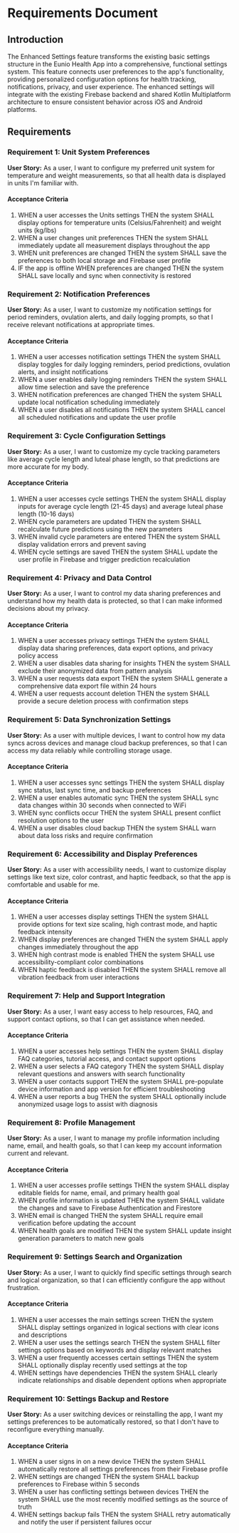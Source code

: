 # Requirements Document

## Introduction

The Enhanced Settings feature transforms the existing basic settings structure in the Eunio Health App into a comprehensive, functional settings system. This feature connects user preferences to the app's functionality, providing personalized configuration options for health tracking, notifications, privacy, and user experience. The enhanced settings will integrate with the existing Firebase backend and shared Kotlin Multiplatform architecture to ensure consistent behavior across iOS and Android platforms.

## Requirements

### Requirement 1: Unit System Preferences

**User Story:** As a user, I want to configure my preferred unit system for temperature and weight measurements, so that all health data is displayed in units I'm familiar with.

#### Acceptance Criteria

1. WHEN a user accesses the Units settings THEN the system SHALL display options for temperature units (Celsius/Fahrenheit) and weight units (kg/lbs)
2. WHEN a user changes unit preferences THEN the system SHALL immediately update all measurement displays throughout the app
3. WHEN unit preferences are changed THEN the system SHALL save the preferences to both local storage and Firebase user profile
4. IF the app is offline WHEN preferences are changed THEN the system SHALL save locally and sync when connectivity is restored

### Requirement 2: Notification Preferences

**User Story:** As a user, I want to customize my notification settings for period reminders, ovulation alerts, and daily logging prompts, so that I receive relevant notifications at appropriate times.

#### Acceptance Criteria

1. WHEN a user accesses notification settings THEN the system SHALL display toggles for daily logging reminders, period predictions, ovulation alerts, and insight notifications
2. WHEN a user enables daily logging reminders THEN the system SHALL allow time selection and save the preference
3. WHEN notification preferences are changed THEN the system SHALL update local notification scheduling immediately
4. WHEN a user disables all notifications THEN the system SHALL cancel all scheduled notifications and update the user profile

### Requirement 3: Cycle Configuration Settings

**User Story:** As a user, I want to customize my cycle tracking parameters like average cycle length and luteal phase length, so that predictions are more accurate for my body.

#### Acceptance Criteria

1. WHEN a user accesses cycle settings THEN the system SHALL display inputs for average cycle length (21-45 days) and average luteal phase length (10-16 days)
2. WHEN cycle parameters are updated THEN the system SHALL recalculate future predictions using the new parameters
3. WHEN invalid cycle parameters are entered THEN the system SHALL display validation errors and prevent saving
4. WHEN cycle settings are saved THEN the system SHALL update the user profile in Firebase and trigger prediction recalculation

### Requirement 4: Privacy and Data Control

**User Story:** As a user, I want to control my data sharing preferences and understand how my health data is protected, so that I can make informed decisions about my privacy.

#### Acceptance Criteria

1. WHEN a user accesses privacy settings THEN the system SHALL display data sharing preferences, data export options, and privacy policy access
2. WHEN a user disables data sharing for insights THEN the system SHALL exclude their anonymized data from pattern analysis
3. WHEN a user requests data export THEN the system SHALL generate a comprehensive data export file within 24 hours
4. WHEN a user requests account deletion THEN the system SHALL provide a secure deletion process with confirmation steps

### Requirement 5: Data Synchronization Settings

**User Story:** As a user with multiple devices, I want to control how my data syncs across devices and manage cloud backup preferences, so that I can access my data reliably while controlling storage usage.

#### Acceptance Criteria

1. WHEN a user accesses sync settings THEN the system SHALL display sync status, last sync time, and backup preferences
2. WHEN a user enables automatic sync THEN the system SHALL sync data changes within 30 seconds when connected to WiFi
3. WHEN sync conflicts occur THEN the system SHALL present conflict resolution options to the user
4. WHEN a user disables cloud backup THEN the system SHALL warn about data loss risks and require confirmation

### Requirement 6: Accessibility and Display Preferences

**User Story:** As a user with accessibility needs, I want to customize display settings like text size, color contrast, and haptic feedback, so that the app is comfortable and usable for me.

#### Acceptance Criteria

1. WHEN a user accesses display settings THEN the system SHALL provide options for text size scaling, high contrast mode, and haptic feedback intensity
2. WHEN display preferences are changed THEN the system SHALL apply changes immediately throughout the app
3. WHEN high contrast mode is enabled THEN the system SHALL use accessibility-compliant color combinations
4. WHEN haptic feedback is disabled THEN the system SHALL remove all vibration feedback from user interactions

### Requirement 7: Help and Support Integration

**User Story:** As a user, I want easy access to help resources, FAQ, and support contact options, so that I can get assistance when needed.

#### Acceptance Criteria

1. WHEN a user accesses help settings THEN the system SHALL display FAQ categories, tutorial access, and contact support options
2. WHEN a user selects a FAQ category THEN the system SHALL display relevant questions and answers with search functionality
3. WHEN a user contacts support THEN the system SHALL pre-populate device information and app version for efficient troubleshooting
4. WHEN a user reports a bug THEN the system SHALL optionally include anonymized usage logs to assist with diagnosis

### Requirement 8: Profile Management

**User Story:** As a user, I want to manage my profile information including name, email, and health goals, so that I can keep my account information current and relevant.

#### Acceptance Criteria

1. WHEN a user accesses profile settings THEN the system SHALL display editable fields for name, email, and primary health goal
2. WHEN profile information is updated THEN the system SHALL validate the changes and save to Firebase Authentication and Firestore
3. WHEN email is changed THEN the system SHALL require email verification before updating the account
4. WHEN health goals are modified THEN the system SHALL update insight generation parameters to match new goals

### Requirement 9: Settings Search and Organization

**User Story:** As a user, I want to quickly find specific settings through search and logical organization, so that I can efficiently configure the app without frustration.

#### Acceptance Criteria

1. WHEN a user accesses the main settings screen THEN the system SHALL display settings organized in logical sections with clear icons and descriptions
2. WHEN a user uses the settings search THEN the system SHALL filter settings options based on keywords and display relevant matches
3. WHEN a user frequently accesses certain settings THEN the system SHALL optionally display recently used settings at the top
4. WHEN settings have dependencies THEN the system SHALL clearly indicate relationships and disable dependent options when appropriate

### Requirement 10: Settings Backup and Restore

**User Story:** As a user switching devices or reinstalling the app, I want my settings preferences to be automatically restored, so that I don't have to reconfigure everything manually.

#### Acceptance Criteria

1. WHEN a user signs in on a new device THEN the system SHALL automatically restore all settings preferences from their Firebase profile
2. WHEN settings are changed THEN the system SHALL backup preferences to Firebase within 5 seconds
3. WHEN a user has conflicting settings between devices THEN the system SHALL use the most recently modified settings as the source of truth
4. WHEN settings backup fails THEN the system SHALL retry automatically and notify the user if persistent failures occur
